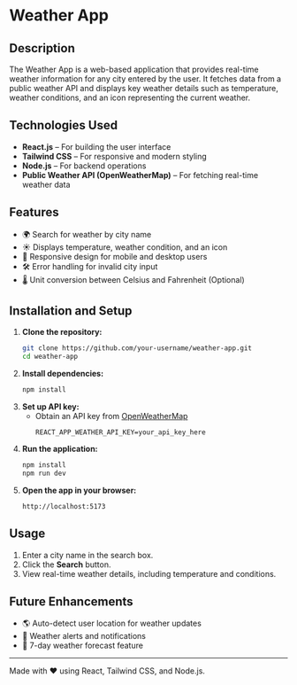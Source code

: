 # Weather App

## Description
The Weather App is a web-based application that provides real-time weather information for any city entered by the user. It fetches data from a public weather API and displays key weather details such as temperature, weather conditions, and an icon representing the current weather.

## Technologies Used
- **React.js** – For building the user interface
- **Tailwind CSS** – For responsive and modern styling
- **Node.js** – For backend operations
- **Public Weather API (OpenWeatherMap)** – For fetching real-time weather data

## Features
- 🌍 Search for weather by city name
- ☀️ Displays temperature, weather condition, and an icon
- 🔄 Responsive design for mobile and desktop users
- 🛠 Error handling for invalid city input
- 🌡️ Unit conversion between Celsius and Fahrenheit (Optional)

## Installation and Setup

1. **Clone the repository:**
   ```bash
   git clone https://github.com/your-username/weather-app.git
   cd weather-app
   ```
2. **Install dependencies:**
   ```bash
   npm install
   ```
3. **Set up API key:**
   - Obtain an API key from [OpenWeatherMap](https://openweathermap.org/)
     ```env
     REACT_APP_WEATHER_API_KEY=your_api_key_here
     ```
4. **Run the application:**
   ```bash
   npm install
   npm run dev
   ```
5. **Open the app in your browser:**
   ```
   http://localhost:5173
   ```

## Usage
1. Enter a city name in the search box.
2. Click the **Search** button.
3. View real-time weather details, including temperature and conditions.

## Future Enhancements
- 🌎 Auto-detect user location for weather updates
- 🔔 Weather alerts and notifications
- 📅 7-day weather forecast feature

---
Made with ❤️ using React, Tailwind CSS, and Node.js.
